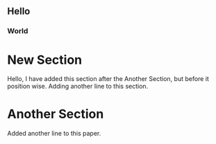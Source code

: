 ## Hello
### World

# New Section
Hello, I have added this section after the Another Section, but before it position wise.
Adding another line to this section.


# Another Section
Added another line to this paper.
